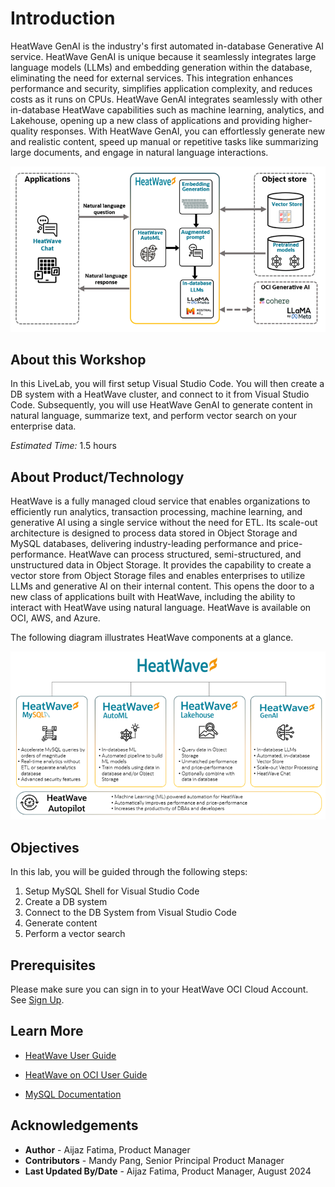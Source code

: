 # Introduction

HeatWave GenAI is the industry's first automated in-database Generative AI service. HeatWave GenAI is unique because it seamlessly integrates large language models (LLMs) and embedding generation within the database, eliminating the need for external services. This integration enhances performance and security, simplifies application complexity, and reduces costs as it runs on CPUs. HeatWave GenAI integrates seamlessly with other in-database HeatWave capabilities such as machine learning, analytics, and Lakehouse, opening up a new class of applications and providing higher-quality responses. With HeatWave GenAI, you can effortlessly generate new and realistic content, speed up manual or repetitive tasks like summarizing large documents, and engage in natural language interactions.

![HeatWave GenAI](./images/1-heatwave-genai.png "HeatWave GenAI")


## About this Workshop

In this LiveLab, you will first setup Visual Studio Code. You will then create a DB system with a HeatWave cluster, and connect to it from Visual Studio Code. Subsequently, you will use HeatWave GenAI to generate content in natural language, summarize text, and perform vector search on your enterprise data.

_Estimated Time:_ 1.5 hours

## About Product/Technology

HeatWave is a fully managed cloud service that enables organizations to efficiently run analytics, transaction processing, machine learning, and generative AI using a single service without the need for ETL. Its scale-out architecture is designed to process data stored in Object Storage and MySQL databases, delivering industry-leading performance and price-performance. HeatWave can process structured, semi-structured, and unstructured data in Object Storage. It provides the capability to create a vector store from Object Storage files and enables enterprises to utilize LLMs and generative AI on their internal content. This opens the door to a new class of applications built with HeatWave, including the ability to interact with HeatWave using natural language. HeatWave is available on OCI, AWS, and Azure.

The following diagram illustrates HeatWave components at a glance.

![HeatWave components](./images/2-heatwave-components.png "HeatWave components")

## Objectives

In this lab, you will be guided through the following steps:

1. Setup MySQL Shell for Visual Studio Code
2. Create a DB system
3. Connect to the DB System from Visual Studio Code
4. Generate content
5. Perform a vector search


## Prerequisites

Please make sure you can sign in to your HeatWave OCI Cloud Account. See [Sign Up](https://dev.mysql.com/doc/heatwave-aws/en/heatwave-aws-sign-procedure.html).

## Learn More

- [HeatWave User Guide](https://dev.mysql.com/doc/heatwave/en/)

- [HeatWave on OCI User Guide](https://docs.oracle.com/en-us/iaas/mysql-database/index.html)

- [MySQL Documentation](https://dev.mysql.com/)

## Acknowledgements

- **Author** - Aijaz Fatima, Product Manager
- **Contributors** - Mandy Pang, Senior Principal Product Manager
- **Last Updated By/Date** - Aijaz Fatima, Product Manager, August 2024
